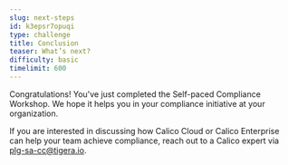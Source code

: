 ```yaml
---
slug: next-steps
id: k3epsr7opuqi
type: challenge
title: Conclusion
teaser: What’s next?
difficulty: basic
timelimit: 600
---
```

Congratulations! You've just completed the Self-paced Compliance Workshop. We hope it helps you in your compliance initiative at your organization.


If you are interested in discussing how Calico Cloud or Calico Enterprise can help your team achieve compliance, reach out to a Calico expert via plg-sa-cc@tigera.io.


